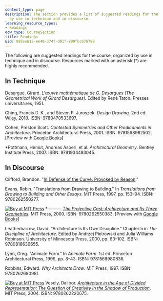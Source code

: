 ```yaml
---
content_type: page
description: The section provides a list of suggested readings for the course, organized
  by use in technique and in discourse.
learning_resource_types:
- Readings
ocw_type: CourseSection
title: Readings
uid: 995eeb13-ee40-374f-d91f-809fbcb76788
---
```


The following are suggested readings for the course, organized by use in technique and in discourse. Resources marked with an asterisk (\*) are highly recommended.

In Technique
------------

Desargue, Girard. _L'œuvre mathématique de G. Desargues (The Geometrical Work of Girard Desargues)_. Edited by René Taton. Presses universitaires, 1951.

Ching, Francis D. K., and Steven P. Juroszek. _Design Drawing_. 2nd ed. Wiley, 2010. ISBN: 9780470533697.

Cohen, Preston Scott. _Contested Symmetries and Other Predicaments in Architecture_. Princeton Architectural Press, 2001. ISBN: 9781568982502. \[Preview with [Google Books](http://books.google.com/books?id=B0ODaT3RZCoC&pg=PAfrontcover)\]

\*Pottmann, Hemut, Andreas Asperl, et al. _Architectural Geometry_. Bentley Institute Press, 2007. ISBN: 9781934493045.

In Discourse
------------

Clifford, Brandon. "[In Defense of the Curve: Provoked by Reason](http://issuu.com/matterdesign/docs/in_defense_of_the_curve.indd)."

Evans, Robin. "Translations from Drawing to Building." In _Translations from Drawing to Building and Other Essays_. MIT Press, 1997, pp. 153–94. ISBN: 9780262550277.

[![Buy at MIT Press](/images/mp_logo.gif)](https://mitpress.mit.edu/9780262550383) \*———. [_The Projective Cast: Architecture and Its Three Geometries_](https://mitpress.mit.edu/9780262550383). MIT Press, 2000. ISBN: 9780262550383. \[Preview with [Google Books](http://books.google.com/books?id=ZzRMWMX7OGQC&pg=PAfrontcover)\]

Leatherbarrow, David. "Architecture Is Its Own Discipline." Chapter 5 in _The Discipline of Architecture_. Edited by Andrzej Piotrowski and Julia Williams Robinson. University of Minnesota Press, 2000, pp. 83–102. ISBN: 9780816636655.

Lynn, Greg. "Animate Form." In _Animate Form_. 1st ed. Princeton Architectural Press, 1999, pp. 8–43. ISBN: 9781568980836.

Robbins, Edward. _Why Architects Draw_. MIT Press, 1997. ISBN: 9780262680981.

[![Buy at MIT Press](/images/mp_logo.gif)](https://mitpress.mit.edu/9780262220675) Vesely, Dalibor. [_Architecture in the Age of Divided Representation: The Question of Creativity in the Shadow of Production_](https://mitpress.mit.edu/9780262220675). MIT Press, 2004. ISBN: 9780262220675.